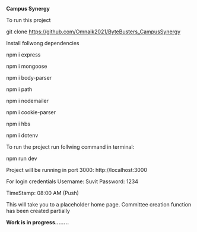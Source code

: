**Campus Synergy**

To run this project

git clone https://github.com/Omnaik2021/ByteBusters_CampusSynergy

Install follwong dependencies

npm i express

npm i mongoose

npm i body-parser

npm i path

npm i nodemailer

npm i cookie-parser

npm i hbs

npm i dotenv

To run the project run follwing command in terminal:

npm run dev

Project will be running in port 3000:
http://localhost:3000

For login credentials
Username: Suvit
Password: 1234

TimeStamp: 08:00 AM (Push)

This will take you to a placeholder home page.
Committee creation function has been created partially

**Work is in progress........**
